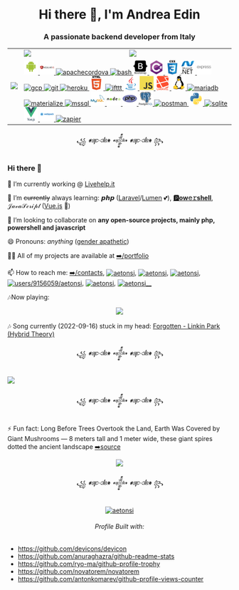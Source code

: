 <!-- markdownlint-disable MD033 MD010 -->
<h1 align="center">Hi there 👋, I'm Andrea Edin</h1>
<h3 align="center">A passionate backend developer from Italy</h3>

<table>
<tr>
	<td rowspan="2">
		<a href="https://github-profile-trophy-navy.vercel.app/?username=aetonsi&theme=flat&margin-w=15&margin-h=15&no-bg=true&column=2&row=3">
			<img src="https://github-profile-trophy-navy.vercel.app/?username=aetonsi&theme=flat&margin-w=15&margin-h=15&no-bg=true&column=2&row=3">
		</a>
	</td>
	<td>
		<a href="https://github-readme-stats-blue-iota.vercel.app/api/top-langs/?username=aetonsi&text_bold=false&layout=compact&show_icons=true&include_all_commits=true&line_height=15&theme=transparent">
			<picture>
				<source srcset="https://github-readme-stats-blue-iota.vercel.app/api/top-langs/?username=aetonsi&text_bold=false&layout=compact&show_icons=true&include_all_commits=true&line_height=15&theme=vue-dark" media="(prefers-color-scheme: dark)" />
				<source srcset="https://github-readme-stats-blue-iota.vercel.app/api/top-langs/?username=aetonsi&text_bold=false&layout=compact&show_icons=true&include_all_commits=true&line_height=15&theme=vue" media="(prefers-color-scheme: light), (prefers-color-scheme: no-preference)" />
				<img src="https://github-readme-stats-blue-iota.vercel.app/api/top-langs/?username=aetonsi&text_bold=false&layout=compact&show_icons=true&include_all_commits=true&line_height=15&theme=transparent" />
			</picture>
		</a>
	</td>
	<td>
		<a href="https://github-readme-stats-blue-iota.vercel.app/api?username=aetonsi&text_bold=false&rank_icon=percentile&layout=compact&show_icons=true&include_all_commits=true&line_height=15&theme=transparent">
			<picture>
				<source srcset="https://github-readme-stats-blue-iota.vercel.app/api?username=aetonsi&text_bold=false&rank_icon=percentile&layout=compact&show_icons=true&include_all_commits=true&line_height=15&theme=vue-dark" media="(prefers-color-scheme: dark)" />
				<source srcset="https://github-readme-stats-blue-iota.vercel.app/api?username=aetonsi&text_bold=false&rank_icon=percentile&&layout=compact&show_icons=true&include_all_commits=true&line_height=15&theme=vue" media="(prefers-color-scheme: light), (prefers-color-scheme: no-preference)" />
				<img src="https://github-readme-stats-blue-iota.vercel.app/api?username=aetonsi&text_bold=false&rank_icon=percentile&layout=compact&show_icons=true&include_all_commits=true&line_height=15&theme=transparent" />
			</picture>
		</a>
	</td>
</tr>
<tr>
	<td colspan="2">
		<a href="https://developer.android.com" target="_blank" rel="noreferrer"> <img src="https://raw.githubusercontent.com/devicons/devicon/master/icons/android/android-original-wordmark.svg" alt="android" width="32" height="32"/> </a> <a href="https://angular.io" target="_blank" rel="noreferrer"> <img src="https://raw.githubusercontent.com/devicons/devicon/master/icons/angularjs/angularjs-original-wordmark.svg" alt="angularjs" width="32" height="32"/> </a> <a href="https://cordova.apache.org/" target="_blank" rel="noreferrer"> <img src="https://www.vectorlogo.zone/logos/apache_cordova/apache_cordova-icon.svg" alt="apachecordova" width="32" height="32"/> </a> <a href="https://www.gnu.org/software/bash/" target="_blank" rel="noreferrer"> <img src="https://www.vectorlogo.zone/logos/gnu_bash/gnu_bash-icon.svg" alt="bash" width="32" height="32"/> </a> <a href="https://getbootstrap.com" target="_blank" rel="noreferrer"> <img src="https://raw.githubusercontent.com/devicons/devicon/master/icons/bootstrap/bootstrap-plain-wordmark.svg" alt="bootstrap" width="32" height="32"/> </a> <a href="https://www.w3schools.com/cs/" target="_blank" rel="noreferrer"> <img src="https://raw.githubusercontent.com/devicons/devicon/master/icons/csharp/csharp-original.svg" alt="csharp" width="32" height="32"/> </a> <a href="https://www.w3schools.com/css/" target="_blank" rel="noreferrer"> <img src="https://raw.githubusercontent.com/devicons/devicon/master/icons/css3/css3-original-wordmark.svg" alt="css3" width="32" height="32"/> </a> <a href="https://dotnet.microsoft.com/" target="_blank" rel="noreferrer"> <img src="https://raw.githubusercontent.com/devicons/devicon/master/icons/dot-net/dot-net-original-wordmark.svg" alt="dotnet" width="32" height="32"/> </a> <a href="https://expressjs.com" target="_blank" rel="noreferrer"> <img src="https://raw.githubusercontent.com/devicons/devicon/master/icons/express/express-original-wordmark.svg" alt="express" width="32" height="32"/> </a> <a href="https://cloud.google.com" target="_blank" rel="noreferrer"> <img src="https://www.vectorlogo.zone/logos/google_cloud/google_cloud-icon.svg" alt="gcp" width="32" height="32"/> </a> <a href="https://git-scm.com/" target="_blank" rel="noreferrer"> <img src="https://www.vectorlogo.zone/logos/git-scm/git-scm-icon.svg" alt="git" width="32" height="32"/> </a> <a href="https://heroku.com" target="_blank" rel="noreferrer"> <img src="https://www.vectorlogo.zone/logos/heroku/heroku-icon.svg" alt="heroku" width="32" height="32"/> </a> <a href="https://www.w3.org/html/" target="_blank" rel="noreferrer"> <img src="https://raw.githubusercontent.com/devicons/devicon/master/icons/html5/html5-original-wordmark.svg" alt="html5" width="32" height="32"/> </a> <a href="https://ifttt.com/" target="_blank" rel="noreferrer"> <img src="https://www.vectorlogo.zone/logos/ifttt/ifttt-ar21.svg" alt="ifttt" width="32" height="32"/> </a> <a href="https://www.java.com" target="_blank" rel="noreferrer"> <img src="https://raw.githubusercontent.com/devicons/devicon/master/icons/java/java-original.svg" alt="java" width="32" height="32"/> </a> <a href="https://developer.mozilla.org/en-US/docs/Web/JavaScript" target="_blank" rel="noreferrer"> <img src="https://raw.githubusercontent.com/devicons/devicon/master/icons/javascript/javascript-original.svg" alt="javascript" width="32" height="32"/> </a> <a href="https://laravel.com/" target="_blank" rel="noreferrer"> <img src="https://raw.githubusercontent.com/devicons/devicon/master/icons/laravel/laravel-plain-wordmark.svg" alt="laravel" width="32" height="32"/> </a> <a href="https://www.linux.org/" target="_blank" rel="noreferrer"> <img src="https://raw.githubusercontent.com/devicons/devicon/master/icons/linux/linux-original.svg" alt="linux" width="32" height="32"/> </a> <a href="https://mariadb.org/" target="_blank" rel="noreferrer"> <img src="https://www.vectorlogo.zone/logos/mariadb/mariadb-icon.svg" alt="mariadb" width="32" height="32"/> </a> <a href="https://materializecss.com/" target="_blank" rel="noreferrer"> <img src="https://raw.githubusercontent.com/prplx/svg-logos/5585531d45d294869c4eaab4d7cf2e9c167710a9/svg/materialize.svg" alt="materialize" width="32" height="32"/> </a> <a href="https://www.microsoft.com/en-us/sql-server" target="_blank" rel="noreferrer"> <img src="https://www.svgrepo.com/show/303229/microsoft-sql-server-logo.svg" alt="mssql" width="32" height="32"/> </a> <a href="https://www.mysql.com/" target="_blank" rel="noreferrer"> <img src="https://raw.githubusercontent.com/devicons/devicon/master/icons/mysql/mysql-original-wordmark.svg" alt="mysql" width="32" height="32"/> </a> <a href="https://nodejs.org" target="_blank" rel="noreferrer"> <img src="https://raw.githubusercontent.com/devicons/devicon/master/icons/nodejs/nodejs-original-wordmark.svg" alt="nodejs" width="32" height="32"/> </a> <a href="https://www.php.net" target="_blank" rel="noreferrer"> <img src="https://raw.githubusercontent.com/devicons/devicon/master/icons/php/php-original.svg" alt="php" width="32" height="32"/> </a> <a href="https://www.postgresql.org" target="_blank" rel="noreferrer"> <img src="https://raw.githubusercontent.com/devicons/devicon/master/icons/postgresql/postgresql-original-wordmark.svg" alt="postgresql" width="32" height="32"/> </a> <a href="https://postman.com" target="_blank" rel="noreferrer"> <img src="https://www.vectorlogo.zone/logos/getpostman/getpostman-icon.svg" alt="postman" width="32" height="32"/> </a> <a href="https://www.python.org" target="_blank" rel="noreferrer"> <img src="https://raw.githubusercontent.com/devicons/devicon/master/icons/python/python-original.svg" alt="python" width="32" height="32"/> </a> <a href="https://www.sqlite.org/" target="_blank" rel="noreferrer"> <img src="https://www.vectorlogo.zone/logos/sqlite/sqlite-icon.svg" alt="sqlite" width="32" height="32"/> </a> <a href="https://vuejs.org/" target="_blank" rel="noreferrer"> <img src="https://raw.githubusercontent.com/devicons/devicon/master/icons/vuejs/vuejs-original-wordmark.svg" alt="vuejs" width="32" height="32"/> </a> <a href="https://webpack.js.org" target="_blank" rel="noreferrer"> <img src="https://raw.githubusercontent.com/devicons/devicon/d00d0969292a6569d45b06d3f350f463a0107b0d/icons/webpack/webpack-original-wordmark.svg" alt="webpack" width="32" height="32"/> </a> <a href="https://zapier.com" target="_blank" rel="noreferrer"> <img src="https://www.vectorlogo.zone/logos/zapier/zapier-icon.svg" alt="zapier" width="32" height="32"/></a>
	</td>
</tr>
</table>

<h6 align="center">꧁ 𒀰 𒀱 𒀰 ꧂</h6>

<p>

### Hi there 👋

🔭 I’m currently working @ [Livehelp.it](https://livehelp.it/)

🌱 I’m ~~currently~~ always learning: 𝙥𝙝𝙥 ([Laravel](https://laravel.com/)/[Lumen](https://lumen.laravel.com/) 💕), **[🅿ow𝚎𝚛shell](https://github.com/PowerShell/PowerShell)**, 𝒥𝒶𝓋𝒶𝒮𝒸𝓇𝒾𝓅𝓉 ([Vue.js](https://vuejs.org/)
💚)

👯 I’m looking to collaborate on **any open-source projects, mainly php, powershell and javascript**

😄 Pronouns: _anything_ ([gender apathetic](https://gender.fandom.com/wiki/Gender_Apathetic))

👨‍💻 All of my projects are available at [➡️/portfolio](https://aetonsi.net/portfolio/)

📫 How to reach me: [➡️/contacts](https://aetonsi.net/contacts/), <a href="https://codepen.io/aetonsi" target="blank"><img align="center" src="https://raw.githubusercontent.com/rahuldkjain/github-profile-readme-generator/master/src/images/icons/Social/codepen.svg" alt="aetonsi" height="30" width="40" /></a>, <a href="https://twitter.com/aetonsi" target="blank"><img align="center" src="https://raw.githubusercontent.com/rahuldkjain/github-profile-readme-generator/master/src/images/icons/Social/twitter.svg" alt="aetonsi" height="30" width="40" /></a>, <a href="https://linkedin.com/in/aetonsi" target="blank"><img align="center" src="https://raw.githubusercontent.com/rahuldkjain/github-profile-readme-generator/master/src/images/icons/Social/linked-in-alt.svg" alt="aetonsi" height="30" width="40" /></a>, <a href="https://stackoverflow.com/users/users/9156059/aetonsi" target="blank"><img align="center" src="https://raw.githubusercontent.com/rahuldkjain/github-profile-readme-generator/master/src/images/icons/Social/stack-overflow.svg" alt="users/9156059/aetonsi" height="30" width="40" /></a>, <a href="https://fb.com/aetonsi" target="blank"><img align="center" src="https://raw.githubusercontent.com/rahuldkjain/github-profile-readme-generator/master/src/images/icons/Social/facebook.svg" alt="aetonsi" height="30" width="40" /></a>, <a href="https://instagram.com/aetonsi__" target="blank"><img align="center" src="https://raw.githubusercontent.com/rahuldkjain/github-profile-readme-generator/master/src/images/icons/Social/instagram.svg" alt="aetonsi__" height="30" width="40" /></a>

🎶Now playing:
<p align="center">
	<a href="https://github.com/novatorem/novatorem">
	<picture>
		<source srcset="https://novatorem-kappa-rouge.vercel.app/api/spotify?theme=light" media="(prefers-color-scheme: dark)" />
		<source srcset="https://novatorem-kappa-rouge.vercel.app/api/spotify?theme=dark" media="(prefers-color-scheme: light), (prefers-color-scheme: no-preference)" />
		<img src="https://novatorem-kappa-rouge.vercel.app/api/spotify?background_color=light" />
	</picture>
	</a>
</p>

🎶 Song currently (2022-09-16) stuck in my head: [Forgotten - Linkin Park (Hybrid
Theory)](https://www.youtube.com/watch?v=HNCgBuI2eJc)

</p>

<p align="center">

</p>

<h6 align="center">꧁ 𒀰 𒀱 𒀰 ꧂</h6>

<picture>
<source srcset="https://github-readme-stats-blue-iota.vercel.app/api/wakatime/?username=@aetonsi&layout=compact&show_icons=true&include_all_commits=true&line_height=15&theme=vue-dark" media="(prefers-color-scheme: dark)" />
<source srcset="https://github-readme-stats-blue-iota.vercel.app/api/wakatime/?username=@aetonsi&layout=compact&show_icons=true&include_all_commits=true&line_height=15&theme=vue" media="(prefers-color-scheme: light), (prefers-color-scheme: no-preference)" />
<img src="https://github-readme-stats-blue-iota.vercel.app/api/wakatime/?username=@aetonsi&layout=compact&show_icons=true&include_all_commits=true&line_height=15&theme=transparent" />
</picture>

<h6 align="center">꧁ 𒀰 𒀱 𒀰 ꧂</h6>

⚡ Fun fact: Long Before Trees Overtook the Land, Earth Was Covered by Giant Mushrooms — 8 meters tall and 1 meter
wide, these giant spires dotted the ancient landscape [➡️source](https://www.youtube.com/watch?v=-G64DagHuOg)
<p align="center"><img src="https://github.com/aetonsi/aetonsi/assets/18366087/93c8f9d0-0135-4ad2-9a3d-01974577285a"></p>

<h6 align="center">꧁ 𒀰 𒀱 𒀰 ꧂</h6>

<p align="center">
	<a href="https://komarev.com/ghpvc/?username=aetonsi&label=Profile%20views&color=blueviolet&style=for-the-badge">
		<img src="https://komarev.com/ghpvc/?username=aetonsi&label=Profile%20views&color=blueviolet&style=for-the-badge" alt="aetonsi" />
	</a>
	<h6 align="center">Profile Built with:</h6>

- https://github.com/devicons/devicon
- https://github.com/anuraghazra/github-readme-stats
- https://github.com/ryo-ma/github-profile-trophy
- https://github.com/novatorem/novatorem
- https://github.com/antonkomarev/github-profile-views-counter

</p>
